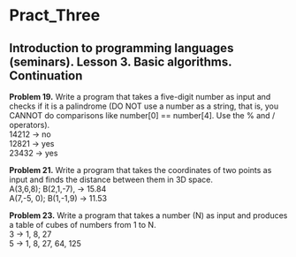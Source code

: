 # Pract_Three
## Introduction to programming languages (seminars). Lesson 3. Basic algorithms. Continuation

**Problem 19.** Write a program that takes a five-digit number as input and checks if it is a palindrome (DO NOT use a number as a string, that is, you CANNOT do comparisons like number[0] == number[4]. Use the % and / operators).
</br>14212 -> no
</br>12821 -> yes
</br>23432 -> yes

**Problem 21.** Write a program that takes the coordinates of two points as input and finds the distance between them in 3D space.
</br>A(3,6,8); B(2,1,-7), -> 15.84
</br>A(7,-5, 0); B(1,-1,9) -> 11.53

**Problem 23.** Write a program that takes a number (N) as input and produces a table of cubes of numbers from 1 to N.
</br>3 -> 1, 8, 27
</br>5 -> 1, 8, 27, 64, 125
